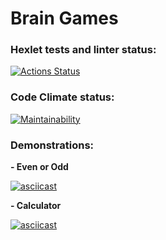 # Brain Games

### Hexlet tests and linter status:
[![Actions Status](https://github.com/SplitCode/frontend-project-44/workflows/hexlet-check/badge.svg)](https://github.com/SplitCode/frontend-project-44/actions)

### Code Climate status:
[![Maintainability](https://api.codeclimate.com/v1/badges/7100a849acd80128749f/maintainability)](https://codeclimate.com/github/SplitCode/frontend-project-44/maintainability)

### Demonstrations:

**- Even or Odd**

[![asciicast](https://asciinema.org/a/596266.svg)](https://asciinema.org/a/596266)

**- Calculator**

[![asciicast](https://asciinema.org/a/596269.svg)](https://asciinema.org/a/596269)